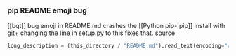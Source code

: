 ### pip README emoji bug
[[bqt]] bug
emoji in README.md crashes the [[Python pip-|pip]] install with git+
changing the line in setup.py to this fixes that.  [source](https://stackoverflow.com/questions/49640513/unicodedecodeerror-charmap-codec-cant-decode-byte-0x9d-in-position-x-charac)
```python
long_description = (this_directory / "README.md").read_text(encoding="utf-8")
```

